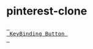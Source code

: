 # pinterest-clone
 
[<kbd> <br> KeyBinding Button <br> </kbd>][KBD]


[KBD]: https://itsremiofficial.github.io/pinterest-clone/
